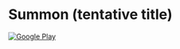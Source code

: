 Summon (tentative title)
========================

[![Google Play](https://developer.android.com/images/brand/en_app_rgb_wo_45.png)](https://play.google.com/store/apps/details?id=edu.umich.eecs.lab11.summon)

